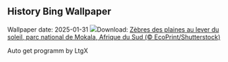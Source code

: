 ## History Bing Wallpaper
Wallpaper date: 2025-01-31
![](https://www.bing.com/th?id=OHR.PlainsZebra_FR-FR3265795603_UHD.jpg&w=1000)Download: [Zèbres des plaines au lever du soleil, parc national de Mokala, Afrique du Sud (© EcoPrint/Shutterstock)](https://www.bing.com/th?id=OHR.PlainsZebra_FR-FR3265795603_UHD.jpg)

Auto get programm by LtgX
